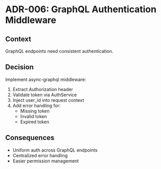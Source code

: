 # ADR-006: GraphQL Authentication Middleware

## Context
GraphQL endpoints need consistent authentication.

## Decision
Implement async-graphql middleware:
1. Extract Authorization header
2. Validate token via AuthService
3. Inject user_id into request context
4. Add error handling for:
   - Missing token
   - Invalid token
   - Expired token

## Consequences
- Uniform auth across GraphQL endpoints
- Centralized error handling
- Easier permission management